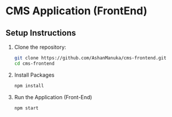 # CMS Application (FrontEnd)


##  Setup Instructions


1. Clone the repository:
   ```bash
   git clone https://github.com/AshanManuka/cms-frontend.git
   cd cms-frontend

2. Install Packages
     ```bash
   npm install
   
4. Run the Application (Front-End)
   ```bash
   npm start
   

